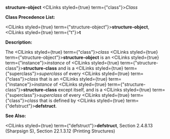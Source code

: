 **structure-object** <ClLinks styled={true} term={"class"}><i>Class</i></ClLinks> 



**Class Precedence List:** 



<ClLinks styled={true} term={"structure-object"}><b>structure-object</b></ClLinks>, <ClLinks styled={true} term={"t"}><b>t</b></ClLinks> 



**Description:** 



The <ClLinks styled={true} term={"class"}><i>class</i></ClLinks> <ClLinks styled={true} term={"structure-object"}><b>structure-object</b></ClLinks> is an <ClLinks styled={true} term={"instance"}><i>instance</i></ClLinks> of <ClLinks styled={true} term={"structure-class"}><b>structure-class</b></ClLinks> and is a <ClLinks styled={true} term={"superclass"}><i>superclass</i></ClLinks> of every <ClLinks styled={true} term={"class"}><i>class</i></ClLinks> that is an <ClLinks styled={true} term={"instance"}><i>instance</i></ClLinks> of <ClLinks styled={true} term={"structure-class"}><b>structure-class</b></ClLinks> except itself, and is a <ClLinks styled={true} term={"superclass"}><i>superclass</i></ClLinks> of every <ClLinks styled={true} term={"class"}><i>class</i></ClLinks> that is defined by <ClLinks styled={true} term={"defstruct"}><b>defstruct</b></ClLinks>. 



**See Also:** 



<ClLinks styled={true} term={"defstruct"}><b>defstruct</b></ClLinks>, Section 2.4.8.13 (Sharpsign S), Section 22.1.3.12 (Printing Structures) 




